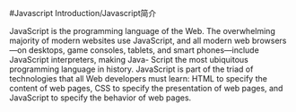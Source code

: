 #Javascript Introduction/Javascript简介

JavaScript is the programming language of the Web. The overwhelming majority of
modern websites use JavaScript, and all modern web browsers—on desktops, game
consoles, tablets, and smart phones—include JavaScript interpreters, making Java-
Script the most ubiquitous programming language in history. JavaScript is part of the
triad of technologies that all Web developers must learn: HTML to specify the content
of web pages, CSS to specify the presentation of web pages, and JavaScript to specify
the behavior of web pages. 

